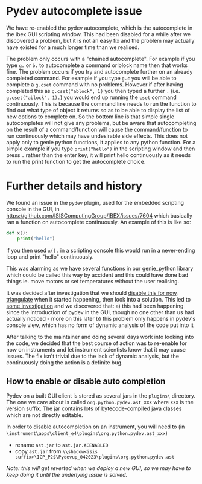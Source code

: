 # Pydev autocomplete issue

We have re-enabled the pydev autocomplete, which is the autocomplete in the ibex GUI scripting window. This had been disabled for a while after we discovered a problem, but it is not an easy fix and the problem may actually have existed for a much longer time than we realised.

The problem only occurs with a "chained autocomplete". For example if you type `g.` or `b.` to autocomplete a command or block name then that works fine. The problem occurs if you try and autocomplete further on an already completed command. For example if you type `g.c` you will be able to complete a `g.cset` command with no problems. However if after having completed this as `g.cset("ablock", 1)` you then typed a further `.` (i.e. `g.cset("ablock", 1).`) you would end up running the `cset` command continuously. This is because the command line needs to run the function to find out what type of object it returns so as to be able to display the list of new options to complete on. So the bottom line is that simple single autocompletes will not give any problems, but be aware that autocompleting on the result of a command/function will cause the command/function to run continuously which may have undesirable side effects. This does not apply only to genie python functions, it applies to any python function. For a simple example if you type `print("hello")` in the scripting window and then press `.` rather than the enter key, it will print hello continuously as it needs to run the print function to get the autocomplete choice.         

# Further details and history

We found an issue in the `pydev` plugin, used for the embedded scripting console in the GUI, in https://github.com/ISISComputingGroup/IBEX/issues/7604 which basically ran a function on autocomplete continuously. An example of this is like so: 

```python 
def x():
    print("hello")
```

if you then used `x().` in a scripting console this would run in a never-ending loop and print "hello" continuously. 

This was alarming as we have several functions in our genie_python library which could be called this way by accident and this could have done bad things ie. move motors or set temperatures without the user realising. 

It was decided after investigation that we should [disable this for now](https://github.com/ISISComputingGroup/Pydev/pull/4), [triangulate](https://github.com/ISISComputingGroup/IBEX/issues/7850) when it started happening, then look into a solution. This led to [some investigation](https://github.com/ISISComputingGroup/IBEX/issues/7898) and we discovered that: 
a) this had been happening since the introduction of pydev in the GUI, though no one other than us had actually noticed - more on this later
b) this problem only happens in pydev's console view, which has no form of dynamic analysis of the code put into it

After talking to the maintainer and doing several days work into looking into the code, we decided that the best course of action was to re-enable for now on instruments and let instrument scientists know that it may cause issues. The fix isn't trivial due to the lack of dynamic analysis, but the continuously doing the action is a definite bug.

## How to enable or disable auto completion
Pydev on a built GUI client is stored as several jars in the `plugins\` directory. The one we care about is called `org.python.pydev.ast_XXX` where `XXX` is the version suffix. The jar contains lots of bytecode-compiled java classes which are not directly editable. 

In order to disable autocompletion on an instrument, you will need to (in `\instrument\apps\client_e4\plugins\org.python.pydev.ast_xxx`)

- rename `ast.jar` to `ast.jar.ACENABLED`
- copy `ast.jar` from `\\shadow<isis suffix>\ICP_P2$\Pydevup_042023\plugins\org.python.pydev.ast`

_Note: this will get reverted when we deploy a new GUI, so we may have to keep doing it until the underlying issue is solved._

